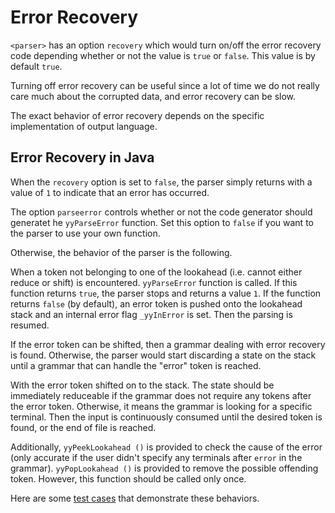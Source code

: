# Error Recovery #

`<parser>` has an option `recovery` which would turn on/off the error recovery code depending whether or not the value is `true` or `false`.  This value is by default `true`.

Turning off error recovery can be useful since a lot of time we do not really care much about the corrupted data, and error recovery can be slow.

The exact behavior of error recovery depends on the specific implementation of output language.

## Error Recovery in Java ##

When the `recovery` option is set to `false`, the parser simply returns with a value of `1` to indicate that an error has occurred.

The option `parseerror` controls whether or not the code generator should generatet he `yyParseError` function.  Set this option to `false` if you want to the parser to use your own function.

Otherwise, the behavior of the parser is the following.

When a token not belonging to one of the lookahead (i.e. cannot either reduce or shift) is encountered.  `yyParseError` function is called.  If this function returns `true`, the parser stops and returns a value `1`.  If the function returns `false` (by default), an error token is pushed onto the lookahead stack and an internal error flag `_yyInError` is set.  Then the parsing is resumed.

If the error token can be shifted, then a grammar dealing with error recovery is found.  Otherwise, the parser would start discarding a state on the stack until a grammar that can handle the "error" token is reached.

With the error token shifted on to the stack.  The state should be immediately reduceable if the grammar does not require any tokens after the error token.  Otherwise, it means the grammar is looking for a specific terminal.  Then the input is continuously consumed until the desired token is found, or the end of file is reached.

Additionally, `yyPeekLookahead ()` is provided to check the cause of the error (only accurate if the user didn't specify any terminals after `error` in the grammar).  `yyPopLookahead ()` is provided to remove the possible offending token.  However, this function should be called only once.

Here are some [test cases](http://code.google.com/p/cookcc/source/browse/trunk/tests/java/parser/error/) that demonstrate these behaviors.